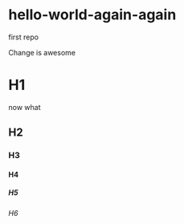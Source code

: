 # hello-world-again-again
first repo

Change is awesome
# H1 
now
what
## H2
### H3
#### H4
##### H5
###### H6

